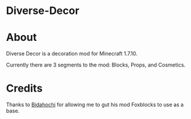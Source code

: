# Diverse-Decor

# About
Diverse Decor is a decoration mod for Minecraft 1.7.10.

Currently there are 3 segments to the mod: Blocks, Props, and Cosmetics.

# Credits
Thanks to [Bidahochi](https://github.com/bidahochi) for allowing me to gut his mod Foxblocks to use as a base.
